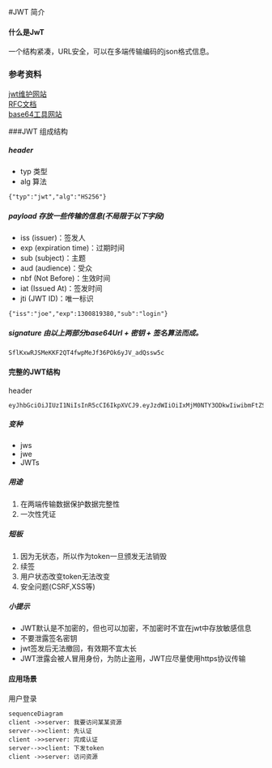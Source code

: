 #JWT 简介

#### 什么是JwT
一个结构紧凑，URL安全，可以在多端传输编码的json格式信息。

### 参考资料
[jwt维护网站](https://jwt.io/ "jwt")         <br>
[RFC文档](https://tools.ietf.org/html/rfc6749#section-1.4 "RFC") <br>
[base64工具网站](https://www.bejson.com/enc/base64/ "base64工具")

###JWT 组成结构
##### header
- typ 类型
- alg 算法
```
{"typ":"jwt","alg":"HS256"}
```
##### payload 存放一些传输的信息(不局限于以下字段)
- iss (issuer)：签发人
- exp (expiration time)：过期时间
- sub (subject)：主题
- aud (audience)：受众
- nbf (Not Before)：生效时间
- iat (Issued At)：签发时间
- jti (JWT ID)：唯一标识
```
{"iss":"joe","exp":1300819380,"sub":"login"}
```

##### signature 由以上两部分base64Url + 密钥 + 签名算法而成。
```
SflKxwRJSMeKKF2QT4fwpMeJf36POk6yJV_adQssw5c
```
#### 完整的JWT结构
header 
```
eyJhbGciOiJIUzI1NiIsInR5cCI6IkpXVCJ9.eyJzdWIiOiIxMjM0NTY3ODkwIiwibmFtZSI6IkpvaG4gRG9lIiwiaWF0IjoxNTE2MjM5MDIyfQ.SflKxwRJSMeKKF2QT4fwpMeJf36POk6yJV_adQssw5c
```

##### 变种
- jws
- jwe
- JWTs

##### 用途
1. 在两端传输数据保护数据完整性
2. 一次性凭证

##### 短板
1. 因为无状态，所以作为token一旦颁发无法销毁
2. 续签
3. 用户状态改变token无法改变
4. 安全问题(CSRF,XSS等)

##### 小提示
- JWT默认是不加密的，但也可以加密，不加密时不宜在jwt中存放敏感信息
- 不要泄露签名密钥
- jwt签发后无法撤回，有效期不宜太长
- JWT泄露会被人冒用身份，为防止盗用，JWT应尽量使用https协议传输

#### 应用场景
用户登录
```mermaid
sequenceDiagram
client ->>server: 我要访问某某资源
server-->>client: 先认证
client ->>server: 完成认证
server-->>client: 下发token
client ->>server: 访问资源
```

